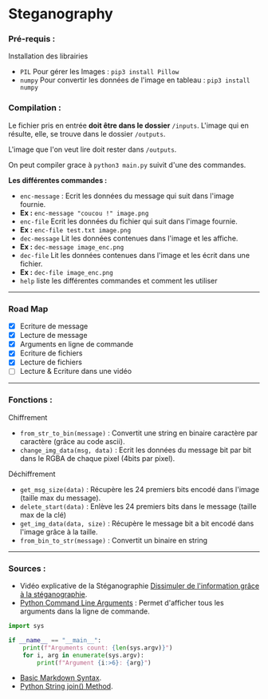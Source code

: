 # Steganography
### Pré-requis :
Installation des librairies
* `PIL` Pour gérer les Images : `pip3 install Pillow`
* `numpy` Pour convertir les données de l'image en tableau : `pip3 install numpy`

### Compilation :
Le fichier pris en entrée **doit être dans le dossier** `/inputs`. 
L'image qui en résulte, elle, se trouve dans le dossier `/outputs`.

L'image que l'on veut lire doit rester dans `/outputs`.

On peut compiler grace à `python3 main.py` suivit d'une des commandes.

**Les différentes commandes :**
* `enc-message` : Ecrit les données du message qui suit dans l'image fournie.
* **Ex :** `enc-message "coucou !" image.png`
* `enc-file` Ecrit les données du fichier qui suit dans l'image fournie.
* **Ex :** `enc-file test.txt image.png`
* `dec-message` Lit les données contenues dans l'image et les affiche.
* **Ex :** `dec-message image_enc.png`
* `dec-file` Lit les données contenues dans l'image et les écrit dans une fichier.
* **Ex :** `dec-file image_enc.png`
* `help` liste les différentes commandes et comment les utiliser

---

### Road Map
- [x] Ecriture de message 
- [x] Lecture de message
- [x] Arguments en ligne de commande
- [x] Ecriture de fichiers
- [x] Lecture de fichiers
- [ ] Lecture & Ecriture dans une vidéo

---

### Fonctions :
Chiffrement
* `from_str_to_bin(message)` : Convertit une string en binaire caractère par caractère (grâce au code ascii).
* `change_img_data(msg, data)` : Ecrit les données du message bit par bit dans le RGBA de chaque pixel (4bits par pixel).

Déchiffrement
* `get_msg_size(data)` : Récupère les 24 premiers bits encodé dans l'image (taille max du message).
* `delete_start(data)` : Enlève les 24 premiers bits dans le message (taille max de la clé)
* `get_img_data(data, size)` : Récupère le message bit a bit encodé dans l'image grâce à la taille.
* `from_bin_to_str(message)` : Convertit un binaire en string

---
### Sources :
* Vidéo explicative de la Stéganographie [Dissimuler de l'information grâce à la stéganographie](https://www.youtube.com/watch?v=uGmQcJAI0g0).
* [Python Command Line Arguments](https://realpython.com/python-command-line-arguments/) : Permet d'afficher tous les arguments dans la ligne de commande.
```py
import sys

if __name__ == "__main__":
    print(f"Arguments count: {len(sys.argv)}")
    for i, arg in enumerate(sys.argv):
        print(f"Argument {i:>6}: {arg}")
```
* [Basic Markdown Syntax](https://www.markdownguide.org/basic-syntax/).
* [Python String join() Method](https://www.w3schools.com/python/ref_string_join.asp).

 



